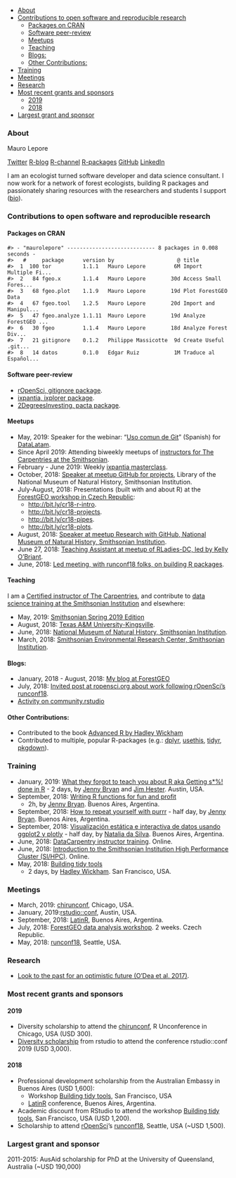 
  - [About](#about)
  - [Contributions to open software and reproducible
    research](#contributions-to-open-software-and-reproducible-research)
      - [Packages on CRAN](#packages-on-cran)
      - [Software peer-review](#software-peer-review)
      - [Meetups](#meetups)
      - [Teaching](#teaching)
      - [Blogs:](#blogs)
      - [Other Contributions:](#other-contributions)
  - [Training](#training)
  - [Meetings](#meetings)
  - [Research](#research)
  - [Most recent grants and sponsors](#most-recent-grants-and-sponsors)
      - [2019](#section)
      - [2018](#section-1)
  - [Largest grant and sponsor](#largest-grant-and-sponsor)

### About

Mauro Lepore

[Twitter](https://twitter.com/mauro_lepore)
[R-blog](https://fgeo.netlify.com/) [R-channel](http://bit.ly/r-videos)
[R-packages](https://forestgeo.github.io/fgeo)
[GitHub](https://github.com/maurolepore)
[LinkedIn](https://www.linkedin.com/in/mauro-lepore)

I am an ecologist turned software developer and data science consultant.
I now work for a network of forest ecologists, building R packages and
passionately sharing resources with the researchers and students I
support ([bio](http://bit.ly/mauro-lepore)).

### Contributions to open software and reproducible research

#### Packages on CRAN

    #> - "maurolepore" ---------------------------- 8 packages in 0.008 seconds - 
    #>   #     package      version by                    @ title                
    #>  1  100 tor          1.1.1   Mauro Lepore         6M Import Multiple Fi...
    #>  2   84 fgeo.x       1.1.4   Mauro Lepore        30d Access Small Fores...
    #>  3   68 fgeo.plot    1.1.9   Mauro Lepore        19d Plot ForestGEO Data  
    #>  4   67 fgeo.tool    1.2.5   Mauro Lepore        20d Import and Manipul...
    #>  5   47 fgeo.analyze 1.1.11  Mauro Lepore        19d Analyze ForestGEO ...
    #>  6   30 fgeo         1.1.4   Mauro Lepore        18d Analyze Forest Div...
    #>  7   21 gitignore    0.1.2   Philippe Massicotte  9d Create Useful .git...
    #>  8   14 datos        0.1.0   Edgar Ruiz           1M Traduce al Español...

#### Software peer-review

  - [rOpenSci, gitignore
    package](https://github.com/ropensci/software-review/issues/303#issuecomment-496514351).
  - [ixpantia, ixplorer
    package](https://github.com/ixpantia/ixplorer/pull/1#issue-281177229).
  - [2DegreesInvesting, pacta
    package](https://github.com/2DegreesInvesting/pacta/pull/4#issue-280847664).

#### Meetups

  - May, 2019: Speaker for the webinar: “[Uso comun de
    Git](http://youtu.be/SVzyWV1Iep8)” (Spanish) for
    [DataLatam](https://www.youtube.com/channel/UCOOcd7f7eJTDNxKLde3lfOQ).
  - Since April 2019: Attending biweekly meetups of [instructors for The
    Carpentries at the
    Smithsonian](https://datascience.si.edu/carpentries).
  - February - June 2019: Weekly [ixpantia
    masterclass](https://www.ixpantia.com/en/).
  - October, 2018: [Speaker at meetup GitHub for
    projects](http://bit.ly/2pOrRXo), Library of the National Museum of
    Natural History, Smithsonian Institution.
  - July-August, 2018: Presentations (built with and about R) at the
    [ForestGEO workshop in Czech Republic](http://bit.ly/event-cr18):
      - <http://bit.ly/cr18-r-intro>.
      - <http://bit.ly/cr18-projects>.
      - <http://bit.ly/cr18-pipes>.
      - <http://bit.ly/cr18-plots>.
  - August, 2018: [Speaker at meetup Research with GitHub, National
    Museum of Natural History, Smithsonian
    Institution](http://bit.ly/research-with-github).
  - June 27, 2018: [Teaching Assistant at meetup of RLadies-DC, led by
    Kelly
    O’Briant](https://twitter.com/kellrstats,%20https://www.meetup.com/rladies-dc/events/251799760/).
  - June, 2018: [Led meeting, with runconf18 folks, on building R
    packages](https://twitter.com/mauro_lepore/status/1008136303182008320).

#### Teaching

I am a [Certified instructor of The
Carpentries](http://bit.ly/mauro-lepore-carpentries-certificate), and
contribute to [data science training at the Smithsonian
Institution](https://datascience.si.edu/carpentries) and elsewhere:

  - May, 2019: [Smithsonian Spring 2019
    Edition](https://smithsonianworkshops.github.io/2019-05-16-castle/)
  - August, 2018: [Texas A\&M
    University-Kingsville](https://kokbent.github.io/2018-09-29-tamu-kingsville/).
  - June, 2018: [National Museum of Natural History, Smithsonian
    Institution](https://smithsonianworkshops.github.io/2018-06-12-nmnh/).
  - March, 2018: [Smithsonian Environmental Research Center, Smithsonian
    Institution](https://smithsonianworkshops.github.io/2018-03-07-serc/).

#### Blogs:

  - January, 2018 - August, 2018: [My blog at
    ForestGEO](https://fgeo.netlify.com/)
  - July, 2018: [Invited post at ropensci.org about work following
    rOpenSci’s
    runconf18](https://ropensci.org/blog/2018/07/17/pkginspector/).
  - [Activity on
    community.rstudio](https://community.rstudio.com/u/mauro_lepore/summary)

#### Other Contributions:

  - Contributed to the book [Advanced R by Hadley
    Wickham](https://adv-r.hadley.nz/introduction.html#intro-ack)
  - Contributed to multiple, popular R-packages (e.g.:
    [dplyr](https://blog.rstudio.com/2017/06/13/dplyr-0-7-0/),
    [usethis](https://www.tidyverse.org/articles/2019/04/usethis-1.5.0/),
    [tidyr](https://www.tidyverse.org/articles/2018/02/tidyr-0-8-0/),
    [pkgdown](https://www.tidyverse.org/articles/2018/05/pkgdown-1-0-0/)).

### Training

  - January, 2019: [What they forgot to teach you about R aka Getting
    s\*%\! done in R](https://whattheyforgot.org/) - 2 days, by [Jenny
    Bryan](https://jennybryan.org/about/) and [Jim
    Hester](https://www.linkedin.com/in/jim-hester/). Austin, USA.
  - September, 2018: [Writing R functions for fun and
    profit](https://www.meetup.com/rladies-buenos-aires/events/253987224/)
    - 2h, by [Jenny Bryan](https://jennybryan.org/about/). Buenos Aires,
    Argentina.
  - September, 2018: [How to repeat yourself with
    purrr](http://latin-r.com/schedule/#session-3) - half day, by [Jenny
    Bryan](https://jennybryan.org/about/). Buenos Aires, Argentina.
  - September, 2018: [Visualización estática e interactiva de datos
    usando ggplot2 y plotly](http://latin-r.com/schedule/#session-1) -
    half day, by [Natalia da Silva](http://natydasilva.com/). Buenos
    Aires, Argentina.
  - June, 2018: [DataCarpentry instructor
    training](https://i.imgur.com/f86ieG4.png). Online.
  - June, 2018: [Introduction to the Smithsonian Institution High
    Performance Cluster (SI/HPC)](https://i.imgur.com/kObg0FC.png).
    Online.
  - May, 2018: [Building tidy
    tools](https://blog.rstudio.com/2018/04/09/building-tidy-tools-workshop/)
    - 2 days, by [Hadley Wickham](http://hadley.nz/). San Francisco,
    USA.

### Meetings

  - March, 2019: [chirunconf](https://chirunconf.github.io/#team),
    Chicago, USA.
  - January, 2019:[rstudio::conf](https://www.rstudio.com/conference/),
    Austin, USA.
  - September, 2018: [LatinR](https://i.imgur.com/TMYMQEf.png), Buenos
    Aires, Argentina.
  - July, 2018: [ForestGEO data analysis
    workshop](https://www.forestgeo.si.edu/2018-forestgeo-dynamics-workshop-czech-republic).
    2 weeks. Czech Republic.
  - May, 2018: [runconf18](http://unconf18.ropensci.org/#participants),
    Seattle, USA.

### Research

  - [Look to the past for an optimistic future (O’Dea et
    al. 2017)](https://goo.gl/U3aBC2).

### Most recent grants and sponsors

#### 2019

  - Diversity scholarship to attend the
    [chirunconf](https://chirunconf.github.io/), R Unconference in
    Chicago, USA (USD 300).
  - [Diversity
    scholarship](https://blog.rstudio.com/2018/08/10/rstudio-conf-2019-diversity-scholarships/)
    from rstudio to attend the conference rstudio::conf 2019 (USD
    3,000).

#### 2018

  - Professional development scholarship from the Australian Embassy in
    Buenos Aires (USD 1,600):
      - Workshop [Building tidy
        tools](https://blog.rstudio.com/2018/04/09/building-tidy-tools-workshop/),
        San Francisco, USA
      - [LatinR](http://latin-r.com/) conference, Buenos Aires,
        Argentina.
  - Academic discount from RStudio to attend the workshop [Building tidy
    tools](https://blog.rstudio.com/2018/04/09/building-tidy-tools-workshop/),
    San Francisco, USA (USD 1,200).
  - Scholarship to attend [rOpenSci](https://ropensci.org/)’s
    [runconf18](http://unconf18.ropensci.org/#participants), Seattle,
    USA (\~USD 1,500).

### Largest grant and sponsor

2011-2015: AusAid scholarship for PhD at the University of Queensland,
Australia (\~USD 190,000)

